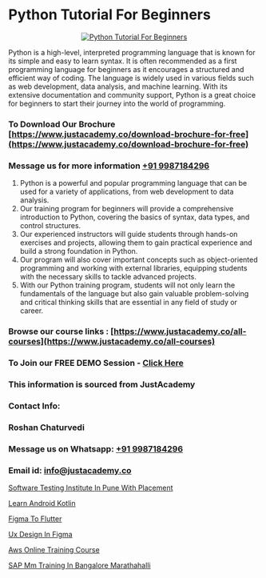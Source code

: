 # Python Tutorial For Beginners

<p align="center">
  <a href="https://justacademy.co/course-detail/python-training">
    <img src="https://justacademy.co/storage2/course_image/1709713400_course_image.webp" alt="Python Tutorial For Beginners">
  </a>
</p>


Python is a high-level, interpreted programming language that is known for its simple and easy to learn syntax. It is often recommended as a first programming language for beginners as it encourages a structured and efficient way of coding. The language is widely used in various fields such as web development, data analysis, and machine learning. With its extensive documentation and community support, Python is a great choice for beginners to start their journey into the world of programming. 
### To Download Our Brochure [https://www.justacademy.co/download-brochure-for-free](https://www.justacademy.co/download-brochure-for-free)
### Message us for more information [+91 9987184296](https://api.whatsapp.com/send?phone=919987184296)
1) Python is a powerful and popular programming language that can be used for a variety of applications, from web development to data analysis.
2) Our training program for beginners will provide a comprehensive introduction to Python, covering the basics of syntax, data types, and control structures.
3) Our experienced instructors will guide students through hands-on exercises and projects, allowing them to gain practical experience and build a strong foundation in Python.
4) Our program will also cover important concepts such as object-oriented programming and working with external libraries, equipping students with the necessary skills to tackle advanced projects.
5) With our Python training program, students will not only learn the fundamentals of the language but also gain valuable problem-solving and critical thinking skills that are essential in any field of study or career.

### Browse our course links : [https://www.justacademy.co/all-courses](https://www.justacademy.co/all-courses) 
### To Join our FREE DEMO Session - [Click Here](https://www.justacademy.co/register-for-course-demo)


### This information is sourced from JustAcademy
### Contact Info:
### Roshan Chaturvedi
### Message us on Whatsapp: [+91 9987184296](https://api.whatsapp.com/send?phone=919987184296)
### Email id: [info@justacademy.co](mailto:info@justacademy.co)
                
[Software Testing Institute In Pune With Placement](https://www.linkedin.com/pulse/software-testing-institute-pune-placement-justacademy-bay-area-vi7bc/)

[Learn Android Kotlin](https://www.linkedin.com/pulse/learn-android-kotlin-software-training-mountain-view-s92pf/)

[Figma To Flutter](https://medium.com/@mahi3106/figma-to-flutter-39d7fb0e9558)

[Ux Design In Figma](https://medium.com/@abhidnya.1068/ux-design-in-figma-b5afedd21893)

[Aws Online Training Course](https://justacademyin.github.io/justacademy/aws-online-training-course)

[SAP Mm Training In Bangalore Marathahalli](https://justacademyin.github.io/justacademy/sap-mm-training-in-bangalore-marathahalli)

